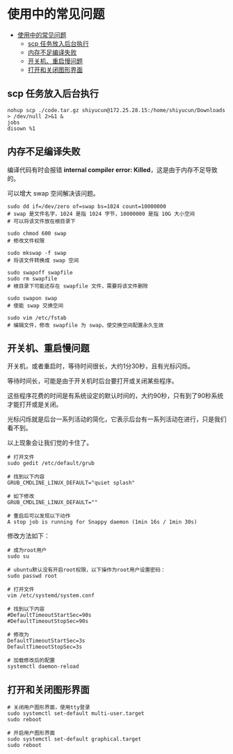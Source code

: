 
# 使用中的常见问题

- [使用中的常见问题](#使用中的常见问题)
  - [scp 任务放入后台执行](#scp-任务放入后台执行)
  - [内存不足编译失败](#内存不足编译失败)
  - [开关机、重启慢问题](#开关机重启慢问题)
  - [打开和关闭图形界面](#打开和关闭图形界面)

## scp 任务放入后台执行

```shell
nohup scp ./code.tar.gz shiyucun@172.25.28.15:/home/shiyucun/Downloads > /dev/null 2>&1 &
jobs
disown %1
```

## 内存不足编译失败

编译代码有时会报错 **internal compiler error: Killed**，这是由于内存不足导致的。

可以增大 swap 空间解决该问题。

```shell
sudo dd if=/dev/zero of=swap bs=1024 count=10000000
# swap 是文件名字，1024 是指 1024 字节，10000000 是指 10G 大小空间
# 可以将该文件放在根目录下

sudo chmod 600 swap
# 修改文件权限

sudo mkswap -f swap
# 将该文件转换成 swap 空间

sudo swapoff swapfile
sudo rm swapfile
# 根目录下可能还存在 swapfile 文件，需要将该文件删除

sudo swapon swap
# 使能 swap 交换空间

sudo vim /etc/fstab
# 编辑文件，修改 swapfile 为 swap，使交换空间配置永久生效
```

## 开关机、重启慢问题

开关机，或者重启时，等待时间很长，大约1分30秒，且有光标闪烁。

等待时间长，可能是由于开关机时后台要打开或关闭某些程序。

这些程序花费的时间是有系统设定的默认时间的，大约90秒，只有到了90秒系统才能打开或是关闭。

光标闪烁就是后台一系列活动的简化，它表示后台有一系列活动在进行，只是我们看不到。

以上现象会让我们觉的卡住了。

```shell
# 打开文件
sudo gedit /etc/default/grub

# 找到以下内容
GRUB_CMDLINE_LINUX_DEFAULT="quiet splash"

# 如下修改
GRUB_CMDLINE_LINUX_DEFAULT=""

# 重启后可以发现以下动作
A stop job is running for Snappy daemon (1min 16s / 1min 30s)
```

修改方法如下：

```shell
# 成为root用户
sudo su

# ubuntu默认没有开启root权限，以下操作为root用户设置密码：
sudo passwd root

# 打开文件
vim /etc/systemd/system.conf

# 找到以下内容
#DefaultTimeoutStartSec=90s
#DefaultTimeoutStopSec=90s

# 修改为
DefaultTimeoutStartSec=3s
DefaultTimeoutStopSec=3s

# 加载修改后的配置
systemctl daemon-reload
```

## 打开和关闭图形界面

```shell
# 关闭用户图形界面，使用tty登录
sudo systemctl set-default multi-user.target
sudo reboot

# 开启用户图形界面
sudo systemctl set-default graphical.target
sudo reboot
```
